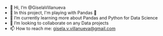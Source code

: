 - 👋 Hi, I’m @GiselaVillanueva
- 👀 In this project, I'm playing with Pandas 🐼
- 🌱 I’m currently learning more about Pandas and Python for Data Science
- 💞️ I’m looking to collaborate on any Data projects
- 📫 How to reach me: gisela.v.villanueva@gmail.com

<!---
GiselaVillanueva/GiselaVillanueva is a ✨ special ✨ repository because its `README.md` (this file) appears on your GitHub profile.
You can click the Preview link to take a look at your changes.
--->
